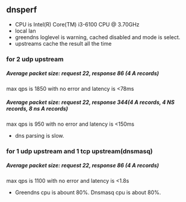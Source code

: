 ## dnsperf

* CPU is Intel(R) Core(TM) i3-6100 CPU @ 3.70GHz
* local lan
* greendns loglevel is warning, cached disabled and mode is select.
* upstreams cache the result all the time


### for 2 udp upstream

##### Average packet size:  request 22, response 86 (4 A records)

max qps is 1850 with no error and latency is <78ms

##### Average packet size:  request 22, response 344(4 A records, 4 NS records, 8 ns A records)
max qps is 950 with no error and latency is <150ms

* dns parsing is slow.

### for 1 udp upstream and 1 tcp upstream(dnsmasq)

##### Average packet size:  request 22, response 86 (4 A records)

max qps is 1100 with no error and latency is <1.8s

* Greendns cpu is abount 80%. Dnsmasq cpu is about 80%.
